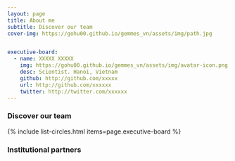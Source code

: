 ```yaml
---
layout: page
title: About me
subtitle: Discover our team
cover-img: https://gohu00.github.io/gemmes_vn/assets/img/path.jpg


executive-board:
  - name: XXXXX XXXXX
    img: https://gohu00.github.io/gemmes_vn/assets/img/avatar-icon.png
    desc: Scientist. Hanoi, Vietnam
    github: http://github.com/xxxxx
    url: http://github.com/xxxxxx
    twitter: http://twitter.com/xxxxxx
---
```



### Discover our team


{% include list-circles.html items=page.executive-board %}


### Institutional partners